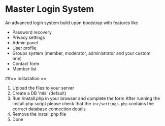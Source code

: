 Master Login System  
===================  

An advanced login system build upon bootstrap with features like  
- Password recovery  
- Privacy settings  
- Admin panel  
- User profile  
- Groups system (member, moderator, administrator and your custom one)  
- Contact form  
- Member list  

##== Installation ==  

1. Upload the files to your server
2. Create a DB 'mls' (default)
3. Run /install.php in your browser and complete the form
After running the install.php script please check that the `inc/settings.php` contains the correct database connection details
4. Remove the install.php file
5. Done

